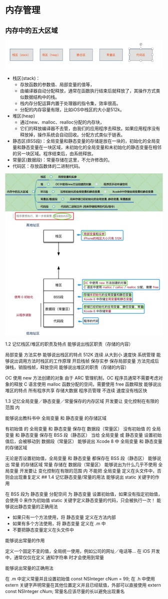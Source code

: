 # 内存管理

## 内存中的五大区域
![](/assets/内存管理1.png)
- 栈区(stack)：
    - 存放函数的参数值、局部变量的值等，
    - 由编译器自动分配释放，通常在函数执行结束后就释放了，其操作方式类似数据结构中的栈。
    - 栈内存分配运算内置于处理器的指令集，效率很高。
    - 分配的内存容量有限，比如iOS中栈区的大小是512k。
- 堆区(heap)
    - 通过new、malloc、realloc分配的内存块，
    - 它们的释放编译器不去管，由我们的应用程序去释放。如果应用程序没有释放掉，操作系统会自动回收。分配方式类似于链表。
- 静态区(BSS段)：全局变量和静态变量的存储是放在一块的，初始化的全局变量和静态变量在一块区域，未初始化的全局变量和未初始化的静态变量在相邻的另一块区域。程序结束后，由系统释放。
- 常量区(数据段)：常量存储在这里，不允许修改的。
- 代码区：存放函数体的二进制代码。

![](/assets/内存管理2.jpg)
![](/assets/内存管理3.jpg)


1.2 记忆栈区/堆区的职责及特点
能够说出栈区职责（存储的内容）

局部变量
方法实参
能够说出栈区的特点
512K
连续
从大到小
速度快
系统管理
能够说出调用方法时栈区的工作原理
开启栈帧
保存实参
保存局部变量
方法完成后弹栈，销毁栈帧，释放空间
能够说出堆区的职责（存储的内容）

OC 使用 new 方法创建的对象 由于 ARC 管理机制，OC 程序员通常不需要考虑对象的释放
C 语言使用 malloc 函数分配的空间，需要使用 free 函数释放
能够说出堆区的特点
所有程序共享
存储大数据
程序员管理
不连续
速度没有栈区快

1.3 记忆全局变量／静态变量／常量保存的内存区域
开发要让 变化控制在有限的范围 内

能够说出教科书中 全局变量 和 静态变量 的存储区域

有初始值 的 全局变量 和 静态变量 保存在 数据段（常量区）
没有初始值 的 全局变量 和 静态变量 保存在 BSS 段（静态区） 当给 全局变量 或 静态变量 设置初始值后，会被移动到 数据段（常量区）
能够说出 Xcode 8 中 全局变量 和 静态变量 的存储区域

无论是否设置初始值，全局变量 和 静态变量 都保存在 BSS 段（静态区） 能够说出 常量 的存储区域 常量 存储在 数据段（常量区） 能够说出为什么几乎不使用 全局变量 开发要让 变化控制在有限的范围 内 不能把 全局变量 定义在头文件中，否则会出现重复定义 ## 1.4 记忆静态变量/常量的用法
能够说出 static 关键字的作用

在 BSS 段为 静态变量 分配空间
为 静态变量 设置初始值，如果没有指定初始值，会使用 0 来作为初始值
static 关键字定义静态变量的代码，只会被执行一次！
能够说出静态变量的正确用法
* 如果只有一个方法使用，将 静态变量 定义在方法内部
* 如果有多个方法使用，将 静态变量 定义在 .m 中
* 不要把静态变量定义在头文件中

能够说出常量的作用

定义一个固定不变的值，全局统一使用，例如公司的网址／电话等...
在 iOS 开发中，通常仅仅在定义 通知字符串 时才会使用到常量

能够说出常量的正确用法

在 .m 中定义常量并且设置初始值
const NSInteger cNum = 99;
在 .h 中使用 extern 关键字声明常量在其他位置定义并且已经赋值，外部可以直接使用
extern const NSInteger cNum;
常量名应该尽量的长以避免出现重名